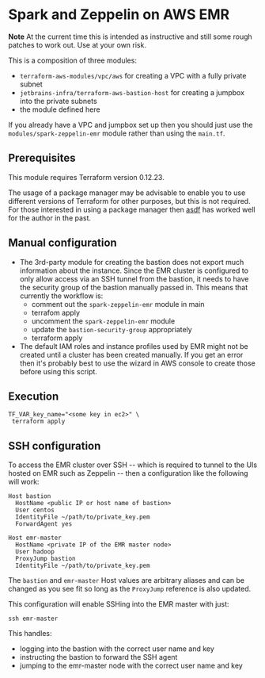 # Spark and Zeppelin on AWS EMR

**Note** At the current time this is intended as instructive and still some
rough patches to work out.  Use at your own risk.

This is a composition of three modules:

  - `terraform-aws-modules/vpc/aws` for creating a VPC with a fully private subnet
  - `jetbrains-infra/terraform-aws-bastion-host` for creating a jumpbox into 
     the private subnets
  - the module defined here
  
 If you already have a VPC and jumpbox set up then you should just use the
 `modules/spark-zeppelin-emr` module rather than using the `main.tf`.

## Prerequisites

This module requires Terraform version 0.12.23.  

The usage of a package manager may be advisable to enable you to use different
versions of Terraform for other purposes, but this is not required.  For those 
interested in using a package manager then [asdf](https://github.com/asdf-vm/asdf)
has worked well for the author in the past.

##  Manual configuration

- The 3rd-party module for creating the bastion does not export much 
  information about the instance.  Since the EMR cluster is configured to only 
  allow access via an SSH tunnel from the bastion, it needs to have the security
  group of the bastion manually passed in.  This means that currently the 
  workflow is:
    - comment out the `spark-zeppelin-emr` module in main
    - terrafom apply
    - uncomment the `spark-zeppelin-emr` module
    - update the `bastion-security-group` appropriately
    - terraform apply
- The default IAM roles and instance profiles used by EMR might not be created 
  until a cluster has been created manually.  If you get an error then it's 
  probably best to use the wizard in AWS console to create those before using 
  this script.
  
## Execution
 
 ```shell script
TF_VAR_key_name="<some key in ec2>" \
  terraform apply
```
  
## SSH configuration

To access the EMR cluster over SSH -- which is required to tunnel to the UIs 
hosted on EMR such as Zeppelin -- then a configuration like the following will 
work:

```
Host bastion
  HostName <public IP or host name of bastion>
  User centos
  IdentityFile ~/path/to/private_key.pem
  ForwardAgent yes

Host emr-master
  HostName <private IP of the EMR master node>
  User hadoop
  ProxyJump bastion
  IdentityFile ~/path/to/private_key.pem
```

The `bastion` and `emr-master` Host values are arbitrary aliases and can be 
changed as you see fit so long as the `ProxyJump` reference is also updated.

This configuration will enable SSHing into the EMR master with just:
```shell script
ssh emr-master
```

This handles:

  - logging into the bastion with the correct user name and key
  - instructing the bastion to forward the SSH agent
  - jumping to the emr-master node with the correct user name and key